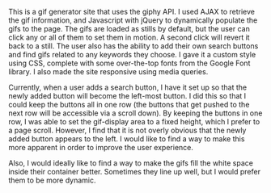This is a gif generator site that uses the giphy API.
I used AJAX to retrieve the gif information, and Javascript with jQuery to dynamically populate the gifs to the page.
The gifs are loaded as stills by default, but the user can click any or all of them to set them in motion. A second click will revert it back to a still.
The user also has the ability to add their own search buttons and find gifs related to any keywords they choose.
I gave it a custom style using CSS, complete with some over-the-top fonts from the Google Font library.
I also made the site responsive using media queries.

Currently, when a user adds a search button, I have it set up so that the newly added button will become the left-most button.
I did this so that I could keep the buttons all in one row (the buttons that get pushed to the next row will be accessible via a scroll down).
By keeping the buttons in one row, I was able to set the gif-display area to a fixed height, which I prefer to a page scroll.
However, I find that it is not overly obvious that the newly added button appears to the left. I would like to find a way to make this more
apparent in order to improve the user experience.

Also, I would ideally like to find a way to make the gifs fill the white space inside their container better. Sometimes they line up well,
but I would prefer them to be more dynamic.
